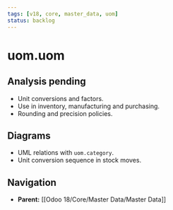 ```yaml
---
tags: [v18, core, master_data, uom]
status: backlog
---
```

# uom.uom

## Analysis pending
- Unit conversions and factors.
- Use in inventory, manufacturing and purchasing.
- Rounding and precision policies.

## Diagrams
- UML relations with `uom.category`.
- Unit conversion sequence in stock moves.





## Navigation
- **Parent:** [[Odoo 18/Core/Master Data/Master Data]]
